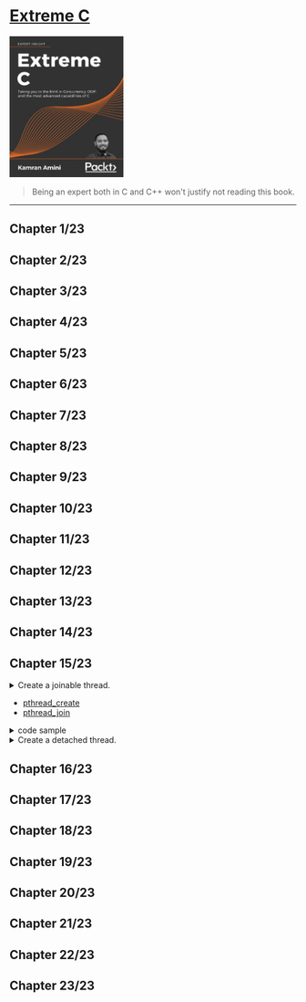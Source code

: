 # [Extreme C](https://www.amazon.com/Extreme-Taking-Concurrency-advanced-capabilities-ebook/dp/B07XYX6FQL/ref=sr_1_1?keywords=extreme+c&qid=1659089535&sr=8-1)
<img alt="9781789343625" src="../covers/9781789343625.jpg" width="200"/>

> Being an expert both in C and C++ won't justify not reading this book.

- - -

## Chapter 1/23
## Chapter 2/23
## Chapter 3/23
## Chapter 4/23
## Chapter 5/23
## Chapter 6/23
## Chapter 7/23
## Chapter 8/23
## Chapter 9/23
## Chapter 10/23
## Chapter 11/23
## Chapter 12/23
## Chapter 13/23
## Chapter 14/23
## Chapter 15/23

<details>
<summary>Create a joinable thread.</summary>

</details>

* [pthread\_create]()
* [pthread\_join]()

<details>
<summary>code sample</summary>

```c
#include <stdio.h>
#include <errno.h>
#include <pthread.h>

void* handler(void*);

int main(void)
{
    pthread_t thread;

    if (pthread_create(&thread, NULL, handler, NULL))
        return(errno);

    if (pthread_join(thread, NULL))
        return(errno);
}

void* handler(void* arg)
{
    (void)arg;
    printf("working thread\n");
    return NULL;
}
```
</details>

<details>
<summary>Create a detached thread.</summary>

</details>

## Chapter 16/23
## Chapter 17/23
## Chapter 18/23
## Chapter 19/23
## Chapter 20/23
## Chapter 21/23
## Chapter 22/23
## Chapter 23/23
